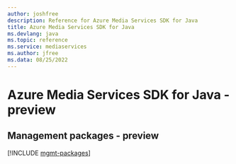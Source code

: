 ```yaml
---
author: joshfree
description: Reference for Azure Media Services SDK for Java
title: Azure Media Services SDK for Java
ms.devlang: java
ms.topic: reference
ms.service: mediaservices
ms.author: jfree
ms.data: 08/25/2022
---
```

# Azure Media Services SDK for Java - preview

## Management packages - preview
[!INCLUDE [mgmt-packages](media-services-mgmt-index.md)]